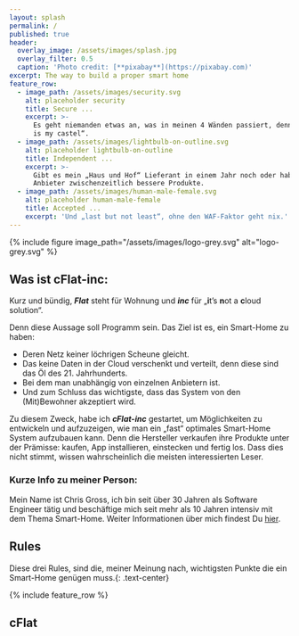 ```yaml
---
layout: splash
permalink: /
published: true
header:
  overlay_image: /assets/images/splash.jpg
  overlay_filter: 0.5
  caption: 'Photo credit: [**pixabay**](https://pixabay.com)'
excerpt: The way to build a proper smart home
feature_row:
  - image_path: /assets/images/security.svg
    alt: placeholder security
    title: Secure ...
    excerpt: >-
      Es geht niemanden etwas an, was in meinen 4 Wänden passiert, denn „My home
      is my castel“.
  - image_path: /assets/images/lightbulb-on-outline.svg
    alt: placeholder lightbulb-on-outline
    title: Independent ...
    excerpt: >-
      Gibt es mein „Haus und Hof“ Lieferant in einem Jahr noch oder haben andere
      Anbieter zwischenzeitlich bessere Produkte.
  - image_path: /assets/images/human-male-female.svg
    alt: placeholder human-male-female
    title: Accepted ...
    excerpt: 'Und „last but not least“, ohne den WAF-Faktor geht nix.'
---
```

<p></p>

{% include figure 
	image_path="/assets/images/logo-grey.svg" 
    alt="logo-grey.svg" %}

## Was ist cFlat-inc:

Kurz und bündig, **_Flat_** steht für Wohnung und **_inc_** für „**i**t’s **n**ot a **c**loud solution“. 

Denn diese Aussage soll Programm sein. Das Ziel ist es, ein Smart-Home zu haben:

* Deren Netz keiner löchrigen Scheune gleicht. 
* Das keine Daten in der Cloud verschenkt und verteilt, denn diese sind das Öl des 21. Jahrhunderts. 
* Bei dem man unabhängig von einzelnen Anbietern ist. 
* Und zum Schluss das wichtigste, dass das System von den (Mit)Bewohner akzeptiert wird.

Zu diesem Zweck, habe ich **_cFlat-inc_** gestartet, um Möglichkeiten zu entwickeln und aufzuzeigen, wie man ein „fast“ optimales Smart-Home System aufzubauen kann. Denn die Hersteller verkaufen ihre Produkte unter der Prämisse: kaufen, App installieren, einstecken und fertig los. Dass dies nicht stimmt, wissen wahrscheinlich die meisten interessierten Leser.

### Kurze Info zu meiner Person:

Mein Name ist Chris Gross, ich bin seit über 30 Jahren als Software Engineer tätig und beschäftige mich seit mehr als 10 Jahren intensiv mit dem Thema Smart-Home. Weiter Informationen über mich findest Du [hier](/about/).  

## Rules

Diese drei Rules, sind die, meiner Meinung nach, wichtigsten Punkte die ein Smart-Home genügen muss.{: .text-center}

{% include feature_row %}

## cFlat
